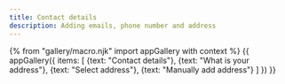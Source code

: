 ```yaml
---
title: Contact details
description: Adding emails, phone number and address
---
```

{% from "gallery/macro.njk" import appGallery with context %}
{{ appGallery({
  items: [
    {text: "Contact details"},
    {text: "What is your address"},
    {text: "Select address"},
    {text: "Manually add address"}
  ]
}) }}
